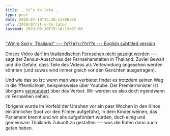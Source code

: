 ```yaml
---
title: … it’s to late …
type: post
date: 2010-07-19T15:38:13+00:00
url: /2010/07/it-s-to-late/
lastmod: 2023-09-10T19:14:13+07:00
---
```

<div class="media video">
  <a href="http://www.youtube.com/watch?v=9dNIu8_-iU8" class="video">"We're Sorry, Thailand" --- ?อ??ษ?ระ??ศ??ย --- English subtitled version</a>
</div>

Dieses Video [darf im thailändischen Fernsehen nicht gezeigt werden][1] --- sagt der Zensur-Ausschuss der Fernsehanstalten in Thailand. Zuviel Gewalt und die Gefahr, dass Teile des Videos als Verleumdung angesehen werden könnten (und sowas wird immer gleich vor den Gerichten ausgetragen).

Und wie das so ist: wenn man was verbietet findet es trotzdem seinen Weg in die ?ffentlichkeit, beispielsweise über Youtube. Der Premierminister ist übrigens [verwundert][2] über das Verbot. Wir werden es also doch irgendwann im Fernsehen sehen.

?brigens wurde im Vorfeld der Unruhen vor ein paar Wochen in den Kinos ein ähnlicher Spot vor den Filmen aufgeführt, in dem Kinder weinen, das Parlament brennt und wir alle aufgefordert wurden, doch einig und gemeinsam Thailands Zukunft zu gestalten --- was die Roten dann auch getan haben.

 [1]: http://www.nationmultimedia.com/home/2010/07/19/politics/Banned-ad-should-be-seen-on-TV-30134064.html
 [2]: http://www.nationmultimedia.com/home/2010/07/20/politics/Ban-of-&039;apology&039;-advert-puzzles-PM-30134130.html
